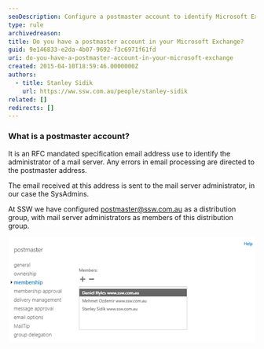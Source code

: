 ```yaml
---
seoDescription: Configure a postmaster account to identify Microsoft Exchange administrators and direct error emails to them.
type: rule
archivedreason:
title: Do you have a postmaster account in your Microsoft Exchange?
guid: 9e146833-e2da-4b07-9692-f3c6971f61fd
uri: do-you-have-a-postmaster-account-in-your-microsoft-exchange
created: 2015-04-10T18:59:46.0000000Z
authors:
  - title: Stanley Sidik
    url: https://ww.ssw.com.au/people/stanley-sidik
related: []
redirects: []
---
```


### What is a postmaster account?

It is an RFC mandated specification email address use to identify the administrator of a mail server. Any errors in email processing are directed to the postmaster address.

The email received at this address is sent to the mail server administrator, in our case the SysAdmins.

<!--endintro-->

At SSW we have configured postmaster@ssw.com.au as a distribution group, with mail server administrators as members of this distribution group.

![Figure: Group members of postmaster@ssw.com.au](postmaster.png)
